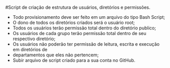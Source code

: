 #Script de criação de estrutura de usuários, diretórios e permissões.

- Todo provisionamento deve ser feito em um arquivo do tipo Bash Script;
- O dono de todos os diretórios criados será o usuário root;
- Todos os usuários terão permissão total dentro do diretório publico;
- Os usuários de cada grupo terão permissão total dentro de seu respectivo diretório;
- Os usuários não poderão ter permissão de leitura, escrita e execução em diretórios de
- departamentos que eles não pertencem;
- Subir arquivo de script criado para a sua conta no GitHub.
